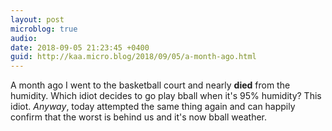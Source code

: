 ```yaml
---
layout: post
microblog: true
audio: 
date: 2018-09-05 21:23:45 +0400
guid: http://kaa.micro.blog/2018/09/05/a-month-ago.html
---
```

A month ago I went to the basketball court and nearly **died** from the humidity. Which idiot decides to go play bball when it's 95% humidity? This idiot. _Anyway_, today attempted the same thing again and can happily confirm that the worst is behind us and it's now bball weather.

